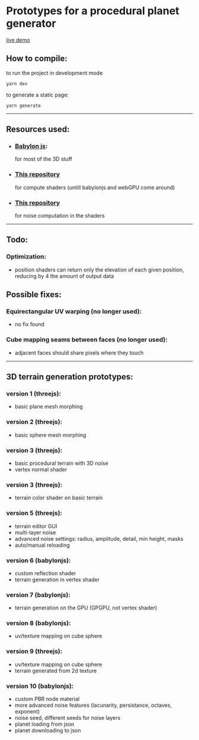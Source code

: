 # Prototypes for a procedural planet generator
[live demo](https://tomm2000.github.io/StarForge-Prototypes/)

## How to compile:
to run the project in development mode
```
yarn dev
```
to generate a static page:
```
yarn generate
```

---

## Resources used:
- ### [Babylon js](https://www.babylonjs.com/):
  for most of the 3D stuff
- ### [This repository](https://github.com/DanRuta/GPGPU)
  for compute shaders (untill babylonjs and webGPU come around)
- ### [This repository](https://github.com/stegu/psrdnoise/)
  for noise computation in the shaders

---

## Todo:
### Optimization:
- position shaders can return only the elevation of each given position, reducing by 4 the amount of output data

## Possible fixes:
### Equirectangular UV warping (no longer used):
- no fix found
### Cube mapping seams between faces (no longer used):
- adjacent faces should share pixels where they touch

---
## 3D terrain generation prototypes:
### **version 1 (threejs):**
- basic plane mesh morphing
### **version 2 (threejs):**
- basic sphere mesh morphing
### **version 3 (threejs):**
- basic procedural terrain with 3D noise
- vertex normal shader
### **version 3 (threejs):**
- terrain color shader on basic terrain
### **version 5 (threejs):**
- terrain editor GUI
- multi-layer noise
- advanced noise settings: radius, amplitude, detail, min height, masks
- auto/manual reloading
### **version 6 (babylonjs):**
- custom reflection shader
- terrain generation in vertex shader
### **version 7 (babylonjs):**
- terrain generation on the GPU (GPGPU, not vertex shader)
### **version 8 (babylonjs):**
- uv/texture mapping on cube sphere
### **version 9 (threejs):**
- uv/texture mapping on cube sphere
- terrain generated from 2d texture
### **version 10 (babylonjs):**
- custom PBR node material
- more advanced noise features (lacunarity, persistance, octaves, exponent)
- noise seed, different seeds for noise layers
- planet loading from json
- planet downloading to json